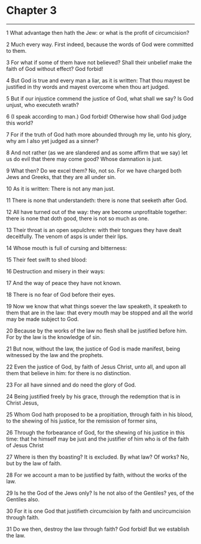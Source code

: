 # Chapter 3

***

1 What advantage then hath the Jew: or what is the profit of circumcision?

2 Much every way. First indeed, because the words of God were committed to them.

3 For what if some of them have not believed? Shall their unbelief make the faith of God without effect? God forbid!

4 But God is true and every man a liar, as it is written: That thou mayest be justified in thy words and mayest overcome when thou art judged.

5 But if our injustice commend the justice of God, what shall we say? Is God unjust, who executeth wrath?

6 (I speak according to man.) God forbid! Otherwise how shall God judge this world?

7 For if the truth of God hath more abounded through my lie, unto his glory, why am I also yet judged as a sinner?

8 And not rather (as we are slandered and as some affirm that we say) let us do evil that there may come good? Whose damnation is just.

9 What then? Do we excel them? No, not so. For we have charged both Jews and Greeks, that they are all under sin.

10 As it is written: There is not any man just.

11 There is none that understandeth: there is none that seeketh after God.

12 All have turned out of the way: they are become unprofitable together: there is none that doth good, there is not so much as one.

13 Their throat is an open sepulchre: with their tongues they have dealt deceitfully. The venom of asps is under their lips.

14 Whose mouth is full of cursing and bitterness:

15 Their feet swift to shed blood:

16 Destruction and misery in their ways:

17 And the way of peace they have not known.

18 There is no fear of God before their eyes.

19 Now we know that what things soever the law speaketh, it speaketh to them that are in the law: that every mouth may be stopped and all the world may be made subject to God.

20 Because by the works of the law no flesh shall be justified before him. For by the law is the knowledge of sin.

21 But now, without the law, the justice of God is made manifest, being witnessed by the law and the prophets.

22 Even the justice of God, by faith of Jesus Christ, unto all, and upon all them that believe in him: for there is no distinction.

23 For all have sinned and do need the glory of God.

24 Being justified freely by his grace, through the redemption that is in Christ Jesus,

25 Whom God hath proposed to be a propitiation, through faith in his blood, to the shewing of his justice, for the remission of former sins,

26 Through the forbearance of God, for the shewing of his justice in this time: that he himself may be just and the justifier of him who is of the faith of Jesus Christ

27 Where is then thy boasting? It is excluded. By what law? Of works? No, but by the law of faith.

28 For we account a man to be justified by faith, without the works of the law.

29 Is he the God of the Jews only? Is he not also of the Gentiles? yes, of the Gentiles also.

30 For it is one God that justifieth circumcision by faith and uncircumcision through faith.

31 Do we then, destroy the law through faith? God forbid! But we establish the law.

